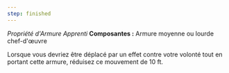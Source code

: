 ```yaml
---
step: finished
---
```

_Propriété d'Armure Apprenti_
__Composantes :__ Armure moyenne ou lourde chef-d'œuvre

Lorsque vous devriez être déplacé par un effet contre votre volonté tout en portant cette armure, réduisez ce mouvement de 10 ft.